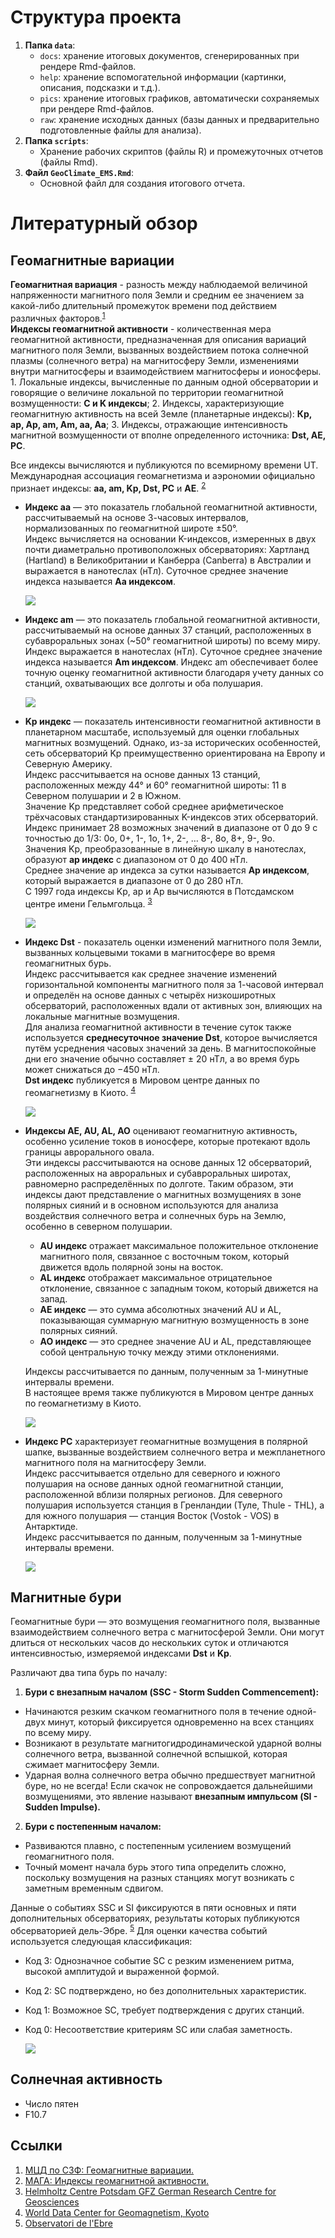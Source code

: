 # Структура проекта

1.  **Папка `data`**:
    -   `docs`: хранение итоговых документов, сгенерированных при рендере Rmd-файлов.
    -   `help`: хранение вспомогательной информации (картинки, описания, подсказки и т.д.).
    -   `pics`: хранение итоговых графиков, автоматически сохраняемых при рендере Rmd-файлов.
    -   `raw`: хранение исходных данных (базы данных и предварительно подготовленные файлы для анализа).
2.  **Папка `scripts`**:
    -   Хранение рабочих скриптов (файлы R) и промежуточных отчетов (файлы Rmd).
3.  **Файл `GeoClimate_EMS.Rmd`**:
    -   Основной файл для создания итогового отчета.

# Литературный обзор

## Геомагнитные вариации

**Геомагнитная вариация** - разность между наблюдаемой величиной напряженности магнитного поля Земли и средним ее значением за какой-либо длительный промежуток времени под действием различных факторов.<sup>[1](http://www.wdcb.ru/stp/geomag/geomagnetic_variations.ru.html)</sup>\
**Индексы геомагнитной активности** - количественная мера геомагнитной активности, предназначенная для описания вариаций магнитного поля Земли, вызванных воздействием потока солнечной плазмы (солнечного ветра) на магнитосферу Земли, изменениями внутри магнитосферы и взаимодействием магнитосферы и ионосферы.
1.
Локальные индексы, вычисленные по данным одной обсерватории и говорящие о величине локальной по территории геомагнитной возмущенности: **С и K индексы**; 2.
Индексы, характеризующие геомагнитную активность на всей Земле (планетарные индексы): **Кp, ар, Ар, аm, Am, aa, Aa**; 3.
Индексы, отражающие интенсивность магнитной возмущенности от вполне определенного источника: **Dst, AЕ, РС**.

Все индексы вычисляются и публикуются по всемирному времени UT. Международная ассоциация геомагнетизма и аэрономии официально признает индексы: **aa, am, Kp, Dst, PC** и **AE**.
<sup>[2](https://isgi.unistra.fr/geomagnetic_indices.php)</sup>

-   **Индекс aa** — это показатель глобальной геомагнитной активности, рассчитываемый на основе 3-часовых интервалов, нормализованных по геомагнитной широте ±50°.\
    Индекс вычисляется на основании K-индексов, измеренных в двух почти диаметрально противоположных обсерваториях: Хартланд (Hartland) в Великобритании и Канберра (Canberra) в Австралии и выражается в нанотеслах (нТл).
    Суточное среднее значение индекса называется **Aa индексом**.

    ![](data/help/Обсерватории_aa.png)

-   **Индекс am** — это показатель глобальной геомагнитной активности, рассчитываемый на основе данных 37 станций, расположенных в субавроральных зонах (\~50° геомагнитной широты) по всему миру.\
    Индекс выражается в нанотеслах (нТл).
    Суточное среднее значение индекса называется **Am индексом**.
    Индекс am обеспечивает более точную оценку геомагнитной активности благодаря учету данных со станций, охватывающих все долготы и оба полушария.

    ![](data/help/Обсерватории_am.png)

-   **Kp индекс** — показатель интенсивности геомагнитной активности в планетарном масштабе, используемый для оценки глобальных магнитных возмущений.
    Однако, из-за исторических особенностей, сеть обсерваторий Kp преимущественно ориентирована на Европу и Северную Америку.\
    Индекс рассчитывается на основе данных 13 станций, расположенных между 44° и 60° геомагнитной широты: 11 в Северном полушарии и 2 в Южном.\
    Значение Kp представляет собой среднее арифметическое трёхчасовых стандартизированных K-индексов этих обсерваторий.
    Индекс принимает 28 возможных значений в диапазоне от 0 до 9 с точностью до 1/3: 0о, 0+, 1-, 1о, 1+, 2-, … 8-, 8o, 8+, 9-, 9о.\
    Значения Kp, преобразованные в линейную шкалу в нанотеслах, образуют **ap индекс** с диапазоном от 0 до 400 нТл.\
    Среднее значение ap индекса за сутки называется **Ap индексом**, который выражается в диапазоне от 0 до 280 нТл.\
    С 1997 года индексы Kp, ap и Ap вычисляются в Потсдамском центре имени Гельмгольца.
    <sup>[3](https://kp.gfz-potsdam.de/en/data)</sup>

    ![](data/help/Обсерватории_Kp.png)

-   **Индекс Dst** - показатель оценки изменений магнитного поля Земли, вызванных кольцевыми токами в магнитосфере во время геомагнитных бурь.\
    Индекс рассчитывается как среднее значение изменений горизонтальной компоненты магнитного поля за 1-часовой интервал и определён на основе данных с четырёх низкоширотных обсерваторий, расположенных вдали от активных зон, влияющих на локальные магнитные возмущения.\
    Для анализа геомагнитной активности в течение суток также используется **среднесуточное значение Dst**, которое вычисляется путём усреднения часовых значений за день.
    В магнитоспокойные дни его значение обычно составляет ± 20 нТл, а во время бурь может снижаться до −450 нТл.\
    **Dst индекс** публикуется в Мировом центре данных по геомагнетизму в Киото.
    <sup>[4](https://wdc.kugi.kyoto-u.ac.jp/dstae/index.html)</sup>

    ![](data/help/Обсерватории_Dst.png)

-   **Индексы AE, AU, AL, AO** оценивают геомагнитную активность, особенно усиление токов в ионосфере, которые протекают вдоль границы аврорального овала.\
    Эти индексы рассчитываются на основе данных 12 обсерваторий, расположенных на авроральных и субавроральных широтах, равномерно распределённых по долготе.
    Таким образом, эти индексы дают представление о магнитных возмущениях в зоне полярных сияний и в основном используются для анализа воздействия солнечного ветра и солнечных бурь на Землю, особенно в северном полушарии.

    -   **AU индекс** отражает максимальное положительное отклонение магнитного поля, связанное с восточным током, который движется вдоль полярной зоны на восток.
    -   **AL индекс** отображает максимальное отрицательное отклонение, связанное с западным током, который движется на запад.
    -   **AE индекс** — это сумма абсолютных значений AU и AL, показывающая суммарную магнитную возмущенность в зоне полярных сияний.
    -   **AO индекс** — это среднее значение AU и AL, представляющее собой центральную точку между этими отклонениями.

    Индексы рассчитывается по данным, полученным за 1-минутные интервалы времени.\
    В настоящее время также публикуются в Мировом центре данных по геомагнетизму в Киото.

    ![](data/help/Обсерватории_AE.png)

-   **Индекс PC** характеризует геомагнитные возмущения в полярной шапке, вызванные воздействием солнечного ветра и межпланетного магнитного поля на магнитосферу Земли.\
    Индекс рассчитывается отдельно для северного и южного полушария на основе данных одной геомагнитной станции, расположенной вблизи полярных регионов.
    Для северного полушария используется станция в Гренландии (Туле, Thule - THL), а для южного полушария — станция Восток (Vostok - VOS) в Антарктиде.\
    Индекс рассчитывается по данным, полученным за 1-минутные интервалы времени.

    ![](data/help/Обсерватории_Pc.png)

## Магнитные бури

Геомагнитные бури — это возмущения геомагнитного поля, вызванные взаимодействием солнечного ветра с магнитосферой Земли.
Они могут длиться от нескольких часов до нескольких суток и отличаются интенсивностью, измеряемой индексами **Dst** и **Kp**.

Различают два типа бурь по началу:

1.  **Бури с внезапным началом (SSC - Storm Sudden Commencement):**

-   Начинаются резким скачком геомагнитного поля в течение одной-двух минут, который фиксируется одновременно на всех станциях по всему миру.
-   Возникают в результате магнитогидродинамической ударной волны солнечного ветра, вызванной солнечной вспышкой, которая сжимает магнитосферу Земли.
-   Ударная волна солнечного ветра обычно предшествует магнитной буре, но не всегда! Если скачок не сопровождается дальнейшими возмущениями, это явление называют **внезапным импульсом (SI - Sudden Impulse).**

2.  **Бури с постепенным началом:**

-   Развиваются плавно, с постепенным усилением возмущений геомагнитного поля.
-   Точный момент начала бурь этого типа определить сложно, поскольку возмущения на разных станциях могут возникать с заметным временным сдвигом.

Данные о событиях SSC и SI фиксируются в пяти основных и пяти дополнительных обсерваториях, результаты которых публикуются обсерваторией дель-Эбре.
<sup>[5](https://www.obsebre.es/en/variations/rapid#ssc)</sup> Для оценки качества событий используется следующая классификация:

-   Код 3: Однозначное событие SC с резким изменением ритма, высокой амплитудой и выраженной формой.

-   Код 2: SC подтверждено, но без дополнительных характеристик.

-   Код 1: Возможное SC, требует подтверждения с других станций.

-   Код 0: Несоответствие критериям SC или слабая заметность.

    ![](data/help/Обсерватории_SC.png)

## Солнечная активность

-   Число пятен
-   F10.7

## Ссылки

1.  [МЦД по СЗФ: Геомагнитные вариации.](http://www.wdcb.ru/stp/geomag/geomagnetic_variations.ru.html)
2.  [МАГА: Индексы геомагнитной активности.](https://isgi.unistra.fr/geomagnetic_indices.php)
3.  [Helmholtz Centre Potsdam GFZ German Research Centre for Geosciences](https://kp.gfz-potsdam.de/en/data)
4.  [World Data Center for Geomagnetism, Kyoto](https://wdc.kugi.kyoto-u.ac.jp/dstae/index.html)
5.  [Observatori de l'Ebre](https://www.obsebre.es/en/variations/rapid#ssc)
